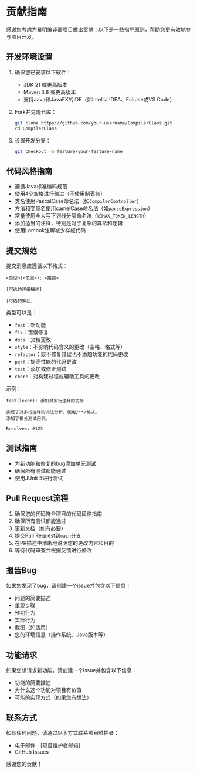 # 贡献指南

感谢您考虑为景明编译器项目做出贡献！以下是一些指导原则，帮助您更有效地参与项目开发。

## 开发环境设置

1. 确保您已安装以下软件：
   - JDK 21 或更高版本
   - Maven 3.6 或更高版本
   - 支持Java和JavaFX的IDE（如IntelliJ IDEA、Eclipse或VS Code）

2. Fork并克隆仓库：
   ```bash
   git clone https://github.com/your-username/CompilerClass.git
   cd CompilerClass
   ```

3. 设置开发分支：
   ```bash
   git checkout -b feature/your-feature-name
   ```

## 代码风格指南

- 遵循Java标准编码规范
- 使用4个空格进行缩进（不使用制表符）
- 类名使用PascalCase命名法（如`CompilerController`）
- 方法和变量名使用camelCase命名法（如`parseExpression`）
- 常量使用全大写下划线分隔命名法（如`MAX_TOKEN_LENGTH`）
- 添加适当的注释，特别是对于复杂的算法和逻辑
- 使用Lombok注解减少样板代码

## 提交规范

提交消息应遵循以下格式：

```
<类型>(<范围>): <描述>

[可选的详细描述]

[可选的脚注]
```

类型可以是：
- `feat`：新功能
- `fix`：错误修复
- `docs`：文档更改
- `style`：不影响代码含义的更改（空格、格式等）
- `refactor`：既不修复错误也不添加功能的代码更改
- `perf`：提高性能的代码更改
- `test`：添加或修正测试
- `chore`：对构建过程或辅助工具的更改

示例：
```
feat(lexer): 添加对多行注释的支持

实现了对多行注释的词法分析，使用/**/格式。
添加了相关测试用例。

Resolves: #123
```

## 测试指南

- 为新功能和修复的bug添加单元测试
- 确保所有测试都能通过
- 使用JUnit 5进行测试

## Pull Request流程

1. 确保您的代码符合项目的代码风格指南
2. 确保所有测试都能通过
3. 更新文档（如有必要）
4. 提交Pull Request到`main`分支
5. 在PR描述中清晰地说明您的更改内容和目的
6. 等待代码审查并根据反馈进行修改

## 报告Bug

如果您发现了bug，请创建一个issue并包含以下信息：

- 问题的简要描述
- 重现步骤
- 预期行为
- 实际行为
- 截图（如适用）
- 您的环境信息（操作系统、Java版本等）

## 功能请求

如果您想请求新功能，请创建一个issue并包含以下信息：

- 功能的简要描述
- 为什么这个功能对项目有价值
- 可能的实现方式（如果您有想法）

## 联系方式

如有任何问题，请通过以下方式联系项目维护者：

- 电子邮件：[项目维护者邮箱]
- GitHub Issues

感谢您的贡献！